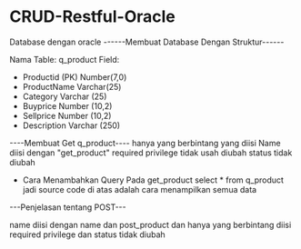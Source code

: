 # CRUD-Restful-Oracle

Database dengan oracle
------Membuat Database Dengan Struktur------

Nama Table: q_product
Field: 
- Productid (PK) Number(7,0)
- ProductName Varchar(25)
- Category Varchar (25)
- Buyprice Number (10,2)
- Sellprice Number (10,2)
- Description Varchar (250)

----Membuat Get q_product----
hanya yang berbintang yang diisi
Name diisi dengan "get_product"
required privilege tidak usah diubah
status tidak diubah

- Cara Menambahkan Query Pada get_product
select * from q_product
jadi source code di atas adalah cara menampilkan semua data

---Penjelasan tentang POST---

name diisi dengan name dan post_product dan hanya yang berbintang diisi
required privilege dan status tidak diubah
